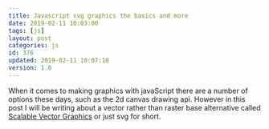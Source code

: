 ```yaml
---
title: Javascript svg graphics the basics and more
date: 2019-02-11 10:03:00
tags: [js]
layout: post
categories: js
id: 376
updated: 2019-02-11 10:07:18
version: 1.0
---
```


<!-- more -->

When it comes to making graphics with javaScript there are a number of options these days, such as the 2d canvas drawing api. However in this post I will be writing about a vector rather than raster base alternative called [Scalable Vector Graphics](https://en.wikipedia.org/wiki/Scalable_Vector_Graphics) or just svg for short.